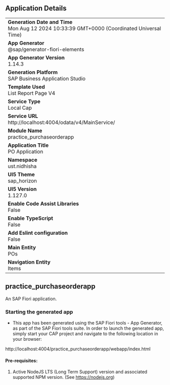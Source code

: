 ## Application Details
|               |
| ------------- |
|**Generation Date and Time**<br>Mon Aug 12 2024 10:33:39 GMT+0000 (Coordinated Universal Time)|
|**App Generator**<br>@sap/generator-fiori-elements|
|**App Generator Version**<br>1.14.3|
|**Generation Platform**<br>SAP Business Application Studio|
|**Template Used**<br>List Report Page V4|
|**Service Type**<br>Local Cap|
|**Service URL**<br>http://localhost:4004/odata/v4/MainService/|
|**Module Name**<br>practice_purchaseorderapp|
|**Application Title**<br>PO Application|
|**Namespace**<br>ust.nidhisha|
|**UI5 Theme**<br>sap_horizon|
|**UI5 Version**<br>1.127.0|
|**Enable Code Assist Libraries**<br>False|
|**Enable TypeScript**<br>False|
|**Add Eslint configuration**<br>False|
|**Main Entity**<br>POs|
|**Navigation Entity**<br>Items|

## practice_purchaseorderapp

An SAP Fiori application.

### Starting the generated app

-   This app has been generated using the SAP Fiori tools - App Generator, as part of the SAP Fiori tools suite.  In order to launch the generated app, simply start your CAP project and navigate to the following location in your browser:

http://localhost:4004/practice_purchaseorderapp/webapp/index.html

#### Pre-requisites:

1. Active NodeJS LTS (Long Term Support) version and associated supported NPM version.  (See https://nodejs.org)


